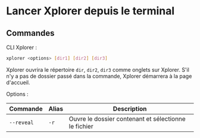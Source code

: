 # Lancer Xplorer depuis le terminal

## Commandes

CLI Xplorer :

```bash
xplorer <options> [dir1] [dir2] [dir3]
```

Xplorer ouvrira le répertoire `dir`, `dir2`, `dir3` comme onglets sur Xplorer. S'il n'y a pas de dossier passé dans la commande, Xplorer démarrera à la page d'accueil.

Options :

| Commande   | Alias | Description                                          |
| ---------- | ----- | ---------------------------------------------------- |
| `--reveal` | `-r`  | Ouvre le dossier contenant et sélectionne le fichier |
